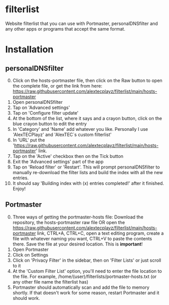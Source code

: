 # filterlist

Website filterlist that you can use with Portmaster, personalDNSfilter and any other apps or programs that accept the same format.

# Installation
## personalDNSfilter
0. Click on the hosts-portmaster file, then click on the Raw button to open the complete file, or get the link from here: https://raw.githubusercontent.com/alextecplayz/filterlist/main/hosts-portmaster
1. Open personalDNSfilter
2. Tap on 'Advanced settings'
3. Tap on 'Configure filter update'
4. At the bottom of the list, where it says <new> <new> and a crayon button, click on the blue crayon button to edit the entry
5. In 'Category' and 'Name' add whatever you like. Personally I use 'AlexTECPlayz' and 'AlexTEC`s custom filterlist'
6. In 'URL' put the 'https://raw.githubusercontent.com/alextecplayz/filterlist/main/hosts-portmaster' link.
7. Tap on the 'Active' checkbox then on the Tick button
8. Exit the 'Advanced settings' part of the app
9. Tap on 'Reload filter' or 'Restart'. This will prompt personalDNSfilter to manually re-download the filter lists and build the index with all the new entries.
10. It should say 'Building index with (x) entries completed!' after it finished. Enjoy!
  
## Portmaster
0. Three ways of getting the portmaster-hosts file: Download the repository, the hosts-portmaster raw file OR open the https://raw.githubusercontent.com/alextecplayz/filterlist/main/hosts-portmaster link, CTRL+A, CTRL+C, open a text editing program, create a file with whatever naming you want, CTRL+V to paste the contents there. Save the file at your desired location. This is **important**!
1. Open Portmaster
2. Click on Settings
3. Click on 'Privacy Filter' in the sidebar, then on 'Filter Lists' or just scroll to it
4. At the 'Custom Filter List' option, you'll need to enter the file location to the file. For example, /home/(user)/filterlists/portmaster-hosts.txt (or any other file name the filterlist has)
5. Portmaster should automatically scan and add the file to memory shortly. If that doesn't work for some reason, restart Portmaster and it should work.

